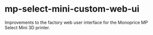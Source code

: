 # mp-select-mini-custom-web-ui
Improvements to the factory web user interface for the Monoprice MP Select Mini 3D printer.
